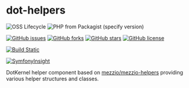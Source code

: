 # dot-helpers

![OSS Lifecycle](https://img.shields.io/osslifecycle/dotkernel/dot-helpers)
![PHP from Packagist (specify version)](https://img.shields.io/packagist/php-v/dotkernel/dot-helpers/3.4.0)

[![GitHub issues](https://img.shields.io/github/issues/dotkernel/dot-helpers)](https://github.com/dotkernel/dot-helpers/issues)
[![GitHub forks](https://img.shields.io/github/forks/dotkernel/dot-helpers)](https://github.com/dotkernel/dot-helpers/network)
[![GitHub stars](https://img.shields.io/github/stars/dotkernel/dot-helpers)](https://github.com/dotkernel/dot-helpers/stargazers)
[![GitHub license](https://img.shields.io/github/license/dotkernel/dot-helpers)](https://github.com/dotkernel/dot-helpers/blob/3.0/LICENSE.md)

[![Build Static](https://github.com/dotkernel/dot-helpers/actions/workflows/static-analysis.yml/badge.svg?branch=3.0)](https://github.com/dotkernel/dot-helpers/actions/workflows/static-analysis.yml)

[![SymfonyInsight](https://insight.symfony.com/projects/e79c1b2a-c61f-4ce6-9b6f-9c6528e049c6/big.svg)](https://insight.symfony.com/projects/e79c1b2a-c61f-4ce6-9b6f-9c6528e049c6)

DotKernel helper component based on [mezzio/mezzio-helpers](https://packagist.org/packages/mezzio/mezzio-helpers) providing various helper structures and classes.
